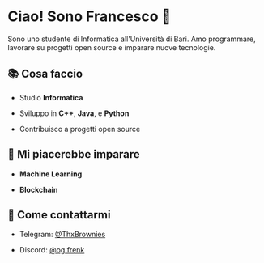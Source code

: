 # Ciao! Sono Francesco 👋  

Sono uno studente di Informatica all'Università di Bari. Amo programmare, lavorare su progetti open source e imparare nuove tecnologie.  

  

## 📚 Cosa faccio  

- Studio **Informatica**  

- Sviluppo in **C++**, **Java**, e **Python**  

- Contribuisco a progetti open source 

## 🌱 Mi piacerebbe imparare  

- **Machine Learning**  

- **Blockchain**  


  

 ## 💬 Come contattarmi  

- Telegram: [@ThxBrownies](http://t.me/ThxBrownies)  

- Discord: [@og.frenk](https://discord.com/users/og.frenk) 
